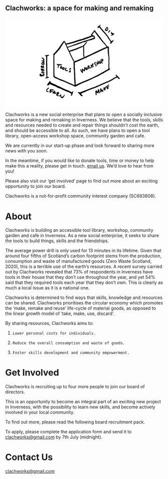 
## Clachworks: a space for making and remaking

![toolsworkshop](/toolsworkshop.png)

Clachworks is a new social enterprise that plans to open a socially inclusive space for making and remaking in Inverness. We believe that the tools, skills and resources needed to create and repair things shouldn’t cost the earth, and should be accessible to all. As such, we have plans to open a tool library, open-access workshop space, community garden and cafe. 

We are currently in our start-up phase and look forward to sharing more news with you soon. 

In the meantime, if you would like to donate tools, time or money to help make this a reality, please get in touch. [email us](mailto:clachworks@gmail.com).
We’d love to hear from you! 

Please also visit our ‘get involved’ page to find out more about an exciting opportunity to join our board.

Clachworks is a not-for-profit community interest company (SC683808). 


# About

Clachworks is building an accessible tool library, workshop, community garden and cafe in Inverness. 
As a new social enterprise, it seeks to share the tools to build things, skills and the friendships.
 
The average power drill is only used for 13 minutes in its lifetime.
Given that around four fifths of Scotland’s carbon footprint stems from the production, consumption and waste of manufactured goods (Zero Waste Scotland, 2020), this is a terrible use of the earth’s resources.  A recent survey carried out by Clachworks revealed that 73% of respondents in Inverness have tools in their house that they don’t use throughout the year, and yet 54% said that they required tools each year that they don’t own. This is clearly as much a local issue as it is a national one. 
 
Clachworks is determined to find ways that skills, knowledge and resources can be shared. 
Clachworks prioritises the circular economy which promotes the ‘make, remake and reuse’ life-cycle of material goods, as opposed to the linear growth model of ‘take, make, use, discard’.
 
By sharing resources, Clachworks aims to:
 
1.     Lower personal costs for individuals.
2.     Reduce the overall consumption and waste of goods.
3.     Foster skills development and community empowerment. 

# Get Involved

Clachworks is recruiting up to four more people to join our board of directors. 

This is an opportunity to become an integral part of an exciting new project in Inverness, with the possibility to learn new skills, and become actively involved in your local community.  

To find out more, please read the following board recruitment pack. 

To apply, please complete the application form and send it to clachworks@gmail.com by 7th July (midnight). 


# Contact Us
[clachworks@gmail.com](mailto:clachworks@gmail.com)

